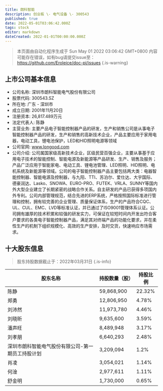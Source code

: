 ```yaml
---
title: 朗科智能
description: 创业板 \- 电气设备 \- 300543
published: true
date: 2022-05-01T03:06:42.000Z
tags: stock
editor: markdown
dateCreated: 2022-01-01T00:00:00.000Z
---
```


> 本页面由自动化程序生成于 Sun May 01 2022 03:06:42 GMT+0800
> 内容可能存在错误，如有bug请提交issue至：https://github.com/Eroleice/doc-pi/issues
{.is-warning}

## 上市公司基本信息
- 公司名称: 深圳市朗科智能电气股份有限公司
- 股票代码: 300543.SZ
- 所在地: 广东 - 深圳市
- 成立日期: 2001年11月20日
- 注册资本: 26,817.489万元
- 法定代表人: 陈静
- 主营业务: 主要产品电子智能控制器产品的研发，生产和销售公司是从事电子智能控制器产品的研发，生产和销售的高新技术企业，产品主要应用于家用电器，电动工具，锂电池保护，LED和HID照明电源等领域
- 公司官网: www.longood.com
- 公司介绍: 公司属国家级高新技术企业，区级民营百强企业，主要从事基于应用电子技术的智能控制、智能电源及新能源等产品研发、生产、销售及服务；产品广泛应用于智能家电、电动工具、锂电池管理、LED照明、HID照明、电机系统及新能源等领域。公司的电子智能控制器产品主要包括两大类：电器智能控制器、智能电源及控制器，与九阳、TTI、苏泊尔、爱仕达、大宇国际、德豪润达、Lasko、SNOWA、EURO-PRO、FUTEK、VRLA、SUNNY等国内外大型企业建立了长期紧密的战略合作关系。自主研发的产品已获得多项国内外专利。公司内部管理规范，结合先进的ERP系统，严格按照国际标准进行管理和控制，拥有较完善的企业管理、质量保证体系，生产的产品符合CQC、UL、CUL、EMC、LVD等标准认证，并已通过了ISO9001管理体系认证。公司拥有雄厚的技术积累和较强的研发实力，可保证在较短时间内开发出符合客户要求的各类电子智能控制器产品，满足其对终端产品的功能化要求，并在柔性生产的机制下组织规模化、高效的生产安排，及时交货，快速响应市场需求。


## 十大股东信息
> 股东持股数据截止于：2022年03月31日
{.is-info}

| 股东名称 | 持股数量（股） | 持股比例 |
| --- | --- | --- |
| 陈静 | 59,868,900 | 22.32% |
| 郑勇 | 12,806,950 | 4.78% |
| 刘沛然 | 11,973,780 | 4.46% |
| 刘晓昕 | 9,635,600 | 3.59% |
| 潘声旺 | 8,489,948 | 3.17% |
| 刘孝朋 | 6,640,293 | 2.48% |
| 深圳市朗科智能电气股份有限公司-第一期员工持股计划 | 3,209,094 | 1.2% |
| 肖凌 | 3,054,021 | 1.14% |
| 何淦 | 2,977,611 | 1.11% |
| 舒金明 | 1,730,000 | 0.65% |




